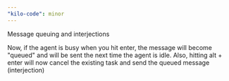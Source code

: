 ```yaml
---
"kilo-code": minor
---
```


Message queuing and interjections

Now, if the agent is busy when you hit enter, the message will become "queued" and will be sent the next time the agent is idle.
Also, hitting alt + enter will now cancel the existing task and send the queued message (interjection)
